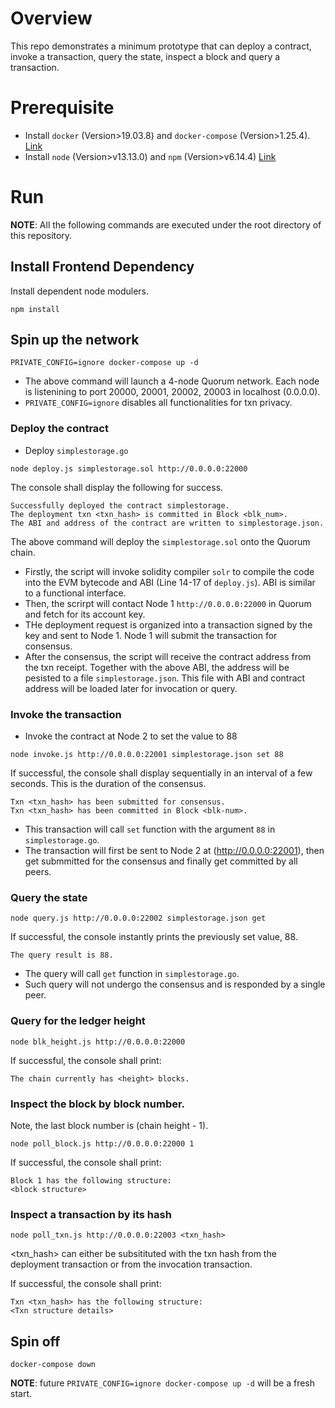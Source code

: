 # Overview
This repo demonstrates a minimum prototype that can deploy a contract, invoke a transaction, query the state, inspect a block and query a transaction. 

# Prerequisite 
* Install `docker` (Version>19.03.8) and `docker-compose` (Version>1.25.4). [Link](https://www.docker.com/products/docker-desktop)
* Install `node` (Version>v13.13.0) and `npm` (Version>v6.14.4) [Link](https://nodejs.org/en/download/current/)

# Run
**NOTE**: All the following commands are executed under the root directory of this repository. 
## Install Frontend Dependency
Install dependent node modulers. 
```
npm install
```
## Spin up the network
```
PRIVATE_CONFIG=ignore docker-compose up -d
```
* The above command will launch a 4-node Quorum network. Each node is listenining to port 20000, 20001, 20002, 20003 in localhost (0.0.0.0). 
* `PRIVATE_CONFIG=ignore` disables all functionalities for txn privacy.

### Deploy the contract
* Deploy `simplestorage.go`
```
node deploy.js simplestorage.sol http://0.0.0.0:22000
```
The console shall display the following for success.
```
Successfully deployed the contract simplestorage. 
The deployment txn <txn_hash> is committed in Block <blk_num>. 
The ABI and address of the contract are written to simplestorage.json.
```

The above command will deploy the `simplestorage.sol` onto the Quorum chain. 
* Firstly, the script will invoke solidity compiler `solr` to compile the code into the EVM bytecode and ABI (Line 14-17 of `deploy.js`). ABI is similar to a functional interface. 
* Then, the scrirpt will contact Node 1 `http://0.0.0.0:22000` in Quorum and fetch for its account key. 
* THe deployment request is organized into a transaction signed by the key and sent to Node 1. Node 1 will submit the transaction for consensus. 
* After the consensus, the script will receive the contract address from the txn receipt. Together with the above ABI, the address will be pesisted to a file `simplestorage.json`. This file with ABI and contract address will be loaded later for invocation or query. 


### Invoke the transaction
* Invoke the contract at Node 2 to set the value to 88
```
node invoke.js http://0.0.0.0:22001 simplestorage.json set 88
```

If successful, the console shall display sequentially in an interval of a few seconds. 
This is the duration of the consensus. 
```
Txn <txn_hash> has been submitted for consensus. 
Txn <txn_hash> has been committed in Block <blk-num>.
```
* This transaction will call `set` function with the argument `88` in `simplestorage.go`. 
* The transaction will first be sent to Node 2 at (http://0.0.0.0:22001), then get submmitted for the consensus and finally get committed by all peers.

### Query the state
```
node query.js http://0.0.0.0:22002 simplestorage.json get
```

If successful, the console instantly prints the previously set value, 88.  
```
The query result is 88. 
```
* The query will call `get` function in `simplestorage.go`.
* Such query will not undergo the consensus and is responded by a single peer. 

### Query for the ledger height
```
node blk_height.js http://0.0.0.0:22000 
```

If successful, the console shall print:
```
The chain currently has <height> blocks. 
```
### Inspect the block by block number. 
Note, the last block number is (chain height - 1). 

```
node poll_block.js http://0.0.0.0:22000 1
```

If successful, the console shall print: 
```
Block 1 has the following structure: 
<block structure>
```

### Inspect a transaction by its hash
```
node poll_txn.js http://0.0.0.0:22003 <txn_hash>
```
\<txn_hash\> can either be subsitituted with the txn hash from the deployment transaction or from the invocation transaction. 

If successful, the console shall print: 
```
Txn <txn_hash> has the following structure: 
<Txn structure details>
```

## Spin off
```
docker-compose down
```
**NOTE**: future `PRIVATE_CONFIG=ignore docker-compose up -d` will be a fresh start. 
